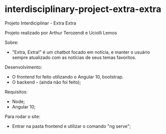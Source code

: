 # interdisciplinary-project-extra-extra
 Projeto Interdiciplinar - Extra Extra
 
 Projeto realizado por Arthur Terozendi e Uciolli Lemos
 
 Sobre:
 - "Extra, Extra!" é um chatbot focado em notícia, e manter o usuário sempre atualizado com as notícias de seus temas favoritos.
 
 Desenvolvimento:
- O frontend foi feito utilizando o Angular 10, bootstrap.
- O backend - (ainda não foi feito);

Requisitos:
- Node;
- Angular 10;

Para rodar o site:
- Entrar na pasta frontend e utilizar o comando "ng serve";
 

